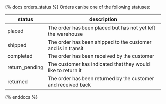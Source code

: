 {% docs orders_status %}
Orders can be one of the following statuses:

| status         | description                                                   |
|----------------|---------------------------------------------------------------|
| placed         | The order has been placed but has not yet left the warehouse  |
| shipped        | The order has been shipped to the customer and is in transit  |
| completed      | The order has been received by the customer                   |
| return_pending | The customer has indicated that they would like to return it  |
| returned       | The order has been returned by the customer and received back |

{% enddocs %}
